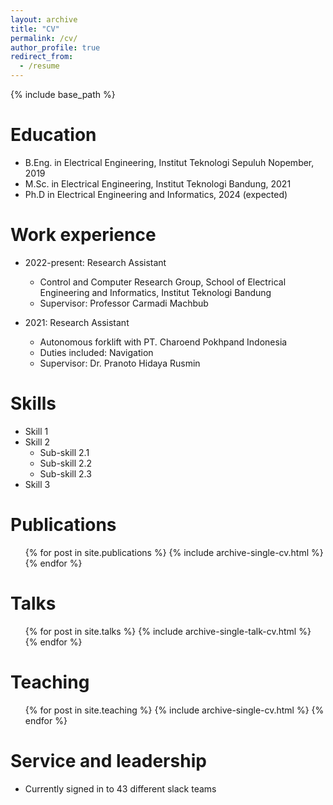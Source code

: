 ```yaml
---
layout: archive
title: "CV"
permalink: /cv/
author_profile: true
redirect_from:
  - /resume
---
```


{% include base_path %}

Education
======
* B.Eng. in Electrical Engineering, Institut Teknologi Sepuluh Nopember, 2019
* M.Sc. in Electrical Engineering, Institut Teknologi Bandung, 2021
* Ph.D in Electrical Engineering and Informatics, 2024 (expected)

Work experience
======
* 2022-present: Research Assistant
  * Control and Computer Research Group, School of Electrical Engineering and Informatics, Institut Teknologi Bandung
  * Supervisor: Professor Carmadi Machbub

* 2021: Research Assistant
  * Autonomous forklift with PT. Charoend Pokhpand Indonesia 
  * Duties included: Navigation 
  * Supervisor: Dr. Pranoto Hidaya Rusmin
  
Skills
======
* Skill 1
* Skill 2
  * Sub-skill 2.1
  * Sub-skill 2.2
  * Sub-skill 2.3
* Skill 3

Publications
======
  <ul>{% for post in site.publications %}
    {% include archive-single-cv.html %}
  {% endfor %}</ul>
  
Talks
======
  <ul>{% for post in site.talks %}
    {% include archive-single-talk-cv.html %}
  {% endfor %}</ul>
  
Teaching
======
  <ul>{% for post in site.teaching %}
    {% include archive-single-cv.html %}
  {% endfor %}</ul>
  
Service and leadership
======
* Currently signed in to 43 different slack teams
